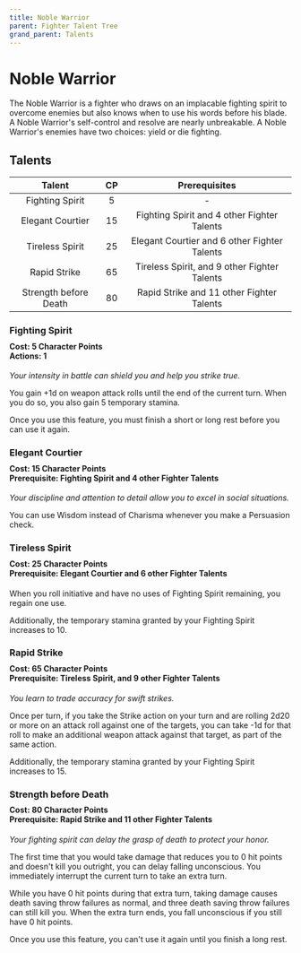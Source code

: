 ```yaml
---
title: Noble Warrior
parent: Fighter Talent Tree
grand_parent: Talents
---
```


# Noble Warrior
The Noble Warrior is a fighter who draws on an implacable fighting spirit to overcome enemies but also knows when to use his words before his blade. A Noble Warrior's self-control and resolve are nearly unbreakable. A Noble Warrior's enemies have two choices: yield or die fighting.

## Talents

| Talent | CP | Prerequisites |
|:------:|:--:|:-------------:|
| Fighting Spirit       | 5  | - |
| Elegant Courtier      | 15 | Fighting Spirit and 4 other Fighter Talents |
| Tireless Spirit       | 25 | Elegant Courtier and 6 other Fighter Talents |
| Rapid Strike          | 65 | Tireless Spirit, and 9 other Fighter Talents |
| Strength before Death | 80 | Rapid Strike  and 11 other Fighter Talents |

### Fighting Spirit

<div style="margin-top:-10px;"></div>

#### **Cost:** 5 Character Points<br>**Actions:** 1
*Your intensity in battle can shield you and help you strike true.*

You gain +1d on weapon attack rolls until the end of the current turn. When you do so, you also gain 5 temporary stamina.

Once you use this feature, you must finish a short or long rest before you can use it again.

### Elegant Courtier

<div style="margin-top:-10px;"></div>

#### **Cost:** 15 Character Points<br>**Prerequisite:** Fighting Spirit and 4 other Fighter Talents
*Your discipline and attention to detail allow you to excel in social situations.*

You can use Wisdom instead of Charisma whenever you make a Persuasion check.

### Tireless Spirit

<div style="margin-top:-10px;"></div>

#### **Cost:** 25 Character Points<br>**Prerequisite:** Elegant Courtier and 6 other Fighter Talents
When you roll initiative and have no uses of Fighting Spirit remaining, you regain one use.

Additionally, the temporary stamina granted by your Fighting Spirit increases to 10.

### Rapid Strike

<div style="margin-top:-10px;"></div>

#### **Cost:** 65 Character Points<br>**Prerequisite:** Tireless Spirit, and 9 other Fighter Talents
*You learn to trade accuracy for swift strikes.*

Once per turn, if you take the Strike action on your turn and are rolling 2d20 or more on an attack roll against one of the targets, you can take -1d for that roll to make an additional weapon attack against that target, as part of the same action.

Additionally, the temporary stamina granted by your Fighting Spirit increases to 15.

### Strength before Death

<div style="margin-top:-10px;"></div>

#### **Cost:** 80 Character Points<br>**Prerequisite:** Rapid Strike and 11 other Fighter Talents
*Your fighting spirit can delay the grasp of death to protect your honor.*

The first time that you would take damage that reduces you to 0 hit points and doesn't kill you outright, you can delay falling unconscious. You immediately interrupt the current turn to take an extra turn. 

While you have 0 hit points during that extra turn, taking damage causes death saving throw failures as normal, and three death saving throw failures can still kill you. When the extra turn ends, you fall unconscious if you still have 0 hit points.

Once you use this feature, you can't use it again until you finish a long rest.
